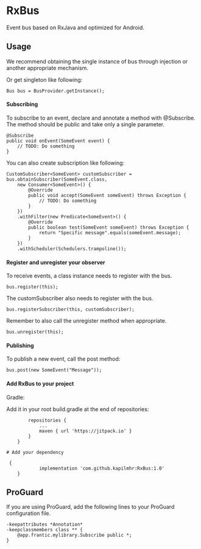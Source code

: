 RxBus
===========

Event bus based on RxJava and optimized for Android.

Usage
-------

We recommend obtaining the single instance of bus through injection or another appropriate mechanism.

Or get singleton like following:

```
Bus bus = BusProvider.getInstance();
```

#### Subscribing

To subscribe to an event, declare and annotate a method with @Subscribe. The method should be public and take only a single parameter.

```
@Subscribe
public void onEvent(SomeEvent event) {
    // TODO: Do something
}
```

You can also create subscription like following:

```
CustomSubscriber<SomeEvent> customSubscriber = bus.obtainSubscriber(SomeEvent.class,
    new Consumer<SomeEvent>() {
        @Override
        public void accept(SomeEvent someEvent) throws Exception {
            // TODO: Do something
        }
    })
    .withFilter(new Predicate<SomeEvent>() {
        @Override
        public boolean test(SomeEvent someEvent) throws Exception {
            return "Specific message".equals(someEvent.message);
        }
    })
    .withScheduler(Schedulers.trampoline());
```

#### Register and unregister your observer

To receive events, a class instance needs to register with the bus.

```
bus.register(this);
```

The customSubscriber also needs to register with the bus.

```
bus.registerSubscriber(this, customSubscriber);
```

Remember to also call the unregister method when appropriate.
```
bus.unregister(this);
```

#### Publishing

To publish a new event, call the post method:

```
bus.post(new SomeEvent("Message"));
```

#### Add RxBus to your project

Gradle:

Add it in your root build.gradle at the end of repositories:

``` allprojects {
		repositories {
			...
			maven { url 'https://jitpack.io' }
		}
	}

```
    
    # Add your dependency
    
``` 
 {
	        implementation 'com.github.kapilmhr:RxBus:1.0'
	}
```

ProGuard
-------

If you are using ProGuard, add the following lines to your ProGuard configuration file.

```
-keepattributes *Annotation*
-keepclassmembers class ** {
    @app.frantic.mylibrary.Subscribe public *;
}
```
